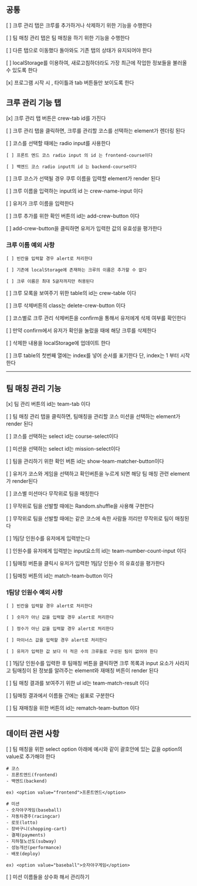 ## 공통

[ ] 크루 관리 탭은 크루를 추가하거나 삭제하기 위한 기능을 수행한다

[ ] 팀 매칭 관리 탭은 팀 매칭을 하기 위한 기능을 수행한다

[ ] 다른 탭으로 이동했다 돌아와도 기존 탭의 상태가 유지되어야 한다

[ ] localStorage를 이용하여, 새로고침하더라도 가장 최근에 작업한 정보들을 불러올 수 있도록 한다

[x] 프로그램 시작 시 , 타이틀과 tab 버튼들만 보이도록 한다

## 크루 관리 기능 탭

[x] 크루 관리 탭 버튼은 crew-tab id를 가진다

[ ] 크루 관리 탭을 클릭하면, 크루를 관리할 코스를 선택하는 element가 렌더링 된다

[ ] 코스를 선택할 때에는 radio input를 사용한다

    [ ] 프론트 엔드 코스 radio input 의 id 는 frontend-course이다

    [ ] 백엔드 코스 radio input의 id 는 backend-course이다

[ ] 크루 코스가 선택될 경우 쿠루 이름을 입력할 element가 render 된다

[ ] 크루 이름을 입력하는 input의 id 는 crew-name-input 이다

[ ] 유저가 크루 이름을 입력한다

[ ] 크루 추가를 위한 확인 버튼의 id는 add-crew-button 이다

[ ] add-crew-button을 클릭하면 유저가 입력한 값의 유효성을 평가한다

### 크루 이름 예외 사항

    [ ] 빈칸을 입력할 경우 alert로 처리한다

    [ ] 기존에 localStorage에 존재하는 크루의 이름은 추가할 수 없다

    [ ] 크루 이름은 최대 5글자까지만 허용된다

[ ] 크루 모록을 보여주기 위한 table의 id는 crew-table 이다

[ ] 크루 삭제버튼의 class는 delete-crew-button 이다

[ ] 코스별로 크루 관리 삭제버튼을 confirm을 통해서 유저에게 삭제 여부를 확인한다

[ ] 만약 confirm에서 유저가 확인을 눌렀을 때에 해당 크루를 삭제한다

[ ] 삭제한 내용을 localStorage에 업데이트 한다

[ ] 크루 table의 첫번째 열에는 index를 넣어 순서를 표기한다 단, index는 1 부터 시작한다

<hr>

## 팀 매칭 관리 기능

[x] 팀 관리 버튼의 id는 team-tab 이다

[ ] 팀 매칭 관리 탭을 클릭하면, 팀매칭을 관리할 코스 미션을 선택하는 element가 render 된다

[ ] 코스를 선택하는 select id는 course-select이다

[ ] 미션을 선택하는 select id는 mission-select이다

[ ] 팀을 관리하기 위한 확인 버튼 id는 show-team-matcher-button이다

[ ] 유저가 코스와 게임을 선택하고 확인버튼을 누르게 되면 해당 팀 매칭 관련 element가 render된다

[ ] 코스별 미션마다 무작위로 팀을 매칭한다

[ ] 무작위로 팀을 선발할 때에는 Random.shuffle을 사용해 구현한다

[ ] 무작위로 팀을 선발할 때에는 같은 코스에 속한 사람들 끼리만 무작위로 팀이 매칭된다

[ ] 1팀당 인원수를 유저에게 입력받는다

[ ] 인원수를 유저에게 입력받는 input요소의 id는 team-number-count-input 이다

[ ] 팀매칭 버튼을 클릭시 유저가 입력한 1팀당 인원수 의 유효성을 평가한다

[ ] 팀매칭 버튼의 id는 match-team-button 이다

### 1팀당 인원수 예외 사항

    [ ] 빈칸을 입력할 경우 alert로 처리한다

    [ ] 숫자가 아닌 값을 입력할 경우 alert로 처리한다

    [ ] 정수가 아닌 값을 입력할 경우 alert로 처리한다

    [ ] 마이너스 값을 입력할 경우 alert로 처리한다

    [ ] 유저가 입력한 값 보다 더 적은 수의 크루들로 구성된 팀이 없어야 한다

[ ] 1팀당 인원수를 입력한 후 팀매칭 버튼을 클릭하면 크루 목록과 input 요소가 사라지고 팀매칭이 된 정보를 알려주는 element와 재매칭 버튼이 render 된다

[ ] 팀 매칭 결과를 보여주기 위한 ul id는 team-match-result 이다

[ ] 팀매칭 결과에서 이름들 간에는 쉼표로 구분한다

[ ] 팀 재매칭을 위한 버튼의 id는 rematch-team-button 이다

<hr>

## 데이터 관련 사항

[ ] 팀 매칭을 위한 select option 아래에 예시와 같이 괄호안에 있는 값을 option의 value로 추가해야 한다

```
# 코스
- 프론트엔드(frontend)
- 백엔드(backend)

ex) <option value="frontend">프론트엔드</option>

# 미션
- 숫자야구게임(baseball)
- 자동차경주(racingcar)
- 로또(lotto)
- 장바구니(shopping-cart)
- 결제(payments)
- 지하철노선도(subway)
- 성능개선(performance)
- 배포(deploy)

ex) <option value="baseball">숫자야구게임</option>
```

[ ] 미션 이름들을 상수화 해서 관리하기
